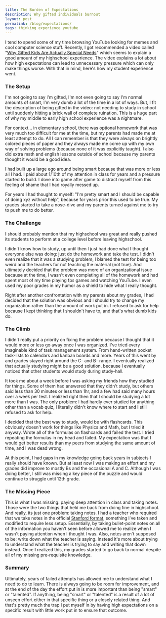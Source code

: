 ```yaml
---
title: The Burden of Expectations
description: Why gifted individuals burnout
layout: post
permalink: /blog/expectations/
tags: thinking experience youtube
---
```


I tend to spend some of my time browsing YouTube looking for memes and cool computer science stuff. Recently, I got recommended a video called "[Why Gifted Kids Are Actually Special Needs](https://www.youtube.com/watch?v=QUjYy4Ksy1E)" which seems to explain a good amount of my highschool experience. The video explains a lot about how high expectations can lead to unnecessary pressure which can only make things worse. With that in mind, here's how my student experience went.

### The Setup

I'm not going to say I'm gifted, I'm not even going to say I'm normal amounts of smart, I'm very dumb a lot of the time in a lot of ways. But, I fit the description of being gifted in the video: not needing to study in school until suddenly hitting a brick wall of complete ruination. This is a huge part of why my middle to early high school experience was a nightmare. 

For context... in elementary school, there was optional homework that was very much too difficult for me at the time, but my parents had made me at least attempt to do. All I can remember is that they were always on brightly colored pieces of paper and they always made me come up with my own way of solving problems (because none of it was explicitly taught). I also did extra math and english lessons outside of school because my parents thought it would be a good idea.

I had built up a large ego around being smart because that was more or less all I had. I paid about 1/10th of my attention in class for years and a pressure started to build. I dove into game after game to distract myself from this feeling of shame that I had royally messed up. 

For years I had thought to myself: "I'm pretty smart and I should be capable of doing xyz without help", because for years prior this used to be true. My grades started to take a nose-dive and my parents turned against me to try to push me to do better.

### The Challenge

I should probably mention that my highschool was great and really pushed its students to perform at a college level before leaving highschool.

I didn't know how to study, up until then I just had done what I thought everyone else was doing: just do the homework and take the test. I didn't even realize that it was a studying problem, I blamed the test for being too weird and the teachers for not teaching the material (not true). And ultimately decided that the problem was more of an organizational issue because at the time, I wasn't even completing all of the homework and had spent most of my time playing fps games and watching YouTube. I even used my poor grades in my humor as a shield to hide what I really thought.

Right after another confrontation with my parents about my grades, I had decided that the solution was obvious and I should try to change my organization rather than the amount of work put in. I refused to ask for help because I kept thinking that I shouldn't have to, and that's what dumb kids do.

### The Climb

I didn't really put a priority on fixing the problem because I thought that it would more or less go away once I was organized. I've tried every imaginable kind of task management system. From hand-written pocket task-lists to calendars and kanban boards and more. Years of this went by and grades stayed right around the C- and B- range. I eventually realized that actually studying might be a good solution, because I eventually noticed that other students would study during study-hall. 

It took me about a week before I was asking my friends how they studied for things. Some of them had answered that they didn't study, but others said less than 30 minutes or less than 1hr, and a few had said many hours over a week per test. I realized right then that I should be studying a lot more than I was. The only problem: I had hardly ever studied for anything other than a vocab quiz, I literally didn't know where to start and I still refused to ask for help. 

I decided that the best way to study, would be with flashcards. This obviously doesn't work for things like Physics and Math, but I tried it anyway. Wrote all of the formulas on flashcards and failed the test. I tried repeating the formulas in my head and failed. My expectation was that I would get better results than my peers from studying the same amount of time, and I was dead wrong.

At this point, I had gaps in my knowledge going back years in subjects I really should have known. But at least now I was making an effort and my grades did improve to mostly Bs and the occasional A and C. Although I was doing better, I still was missing a key piece of the puzzle and would continue to struggle until 12th grade.

### The Missing Piece

This is what I was missing: paying deep attention in class and taking notes. Those were the two things that held me back from doing fine in highschool. And really, its just one problem: taking notes. I had a teacher who required that we take notes in the official [Stanford format](https://studentlearning.stanford.edu/academic-skills/tips-and-tools/note-taking), something I've taken and modified to require less setup. Essentially, by taking bullet-point notes on all of the information you haven't seen before allowed me to realize when I wasn't paying attention when I thought I was. Also, notes aren't supposed to be: write down what the teacher is saying. Instead it's more about trying to understand what the teacher is trying to say and writing that down instead. Once I realized this, my grades started to go back to normal despite all of my missing pre-requisite knowledge.

### Summary

Ultimately, years of failed attempts has allowed me to understand what I need to do to learn. There is always going to be room for improvement, and at the end of the day the effort put in is more important than being "smart" or "talented". If anything, being "smart" or "talented" is a result of a lot of unseen effort either in that specific thing or a closely related thing. And that's pretty much the trap I put myself in by having high expectations on a specific result with little work put in to ensure that outcome.